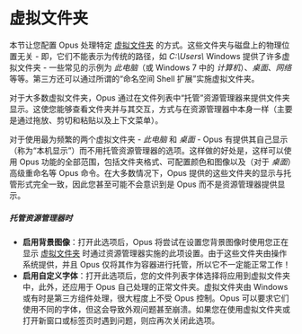 # 虚拟文件夹

本节让您配置 Opus 处理特定 [虚拟文件夹](/Manual/basic_concepts/virtual_file_system/system_virtual_folders.zh.md) 的方式。这些文件夹与磁盘上的物理位置无关 - 即，它们不能表示为传统的路径，如 *C:\Users\\* Windows 提供了许多虚拟文件夹 - 一些常见的示例为 *此电脑*（或 Windows 7 中的 *计算机*）、*桌面*、*网络* 等等。第三方还可以通过所谓的“命名空间 Shell 扩展”实施虚拟文件夹。

对于大多数虚拟文件夹，Opus 通过在文件列表中“托管”资源管理器来提供文件夹显示。这使您能够查看文件夹并与其交互，方式与在资源管理器中本身一样（主要是通过拖放、剪切和粘贴以及上下文菜单）。

对于使用最为频繁的两个虚拟文件夹 - *此电脑* 和 *桌面* - Opus 有提供其自己显示（称为“本机显示”）而不用托管资源管理器的选项。这样做的好处是，这样可以使用 Opus 功能的全部范围，包括文件夹格式、可配置颜色和图像以及（对于 *桌面*）高级重命名等 Opus 命令。在大多数情况下，Opus 提供的这些文件夹的显示与托管形式完全一致，因此您甚至可能不会意识到是 Opus 而不是资源管理器提供显示。

##### 托管资源管理器时

- **启用背景图像**：打开此选项后，Opus 将尝试在设置您背景图像时使用您正在显示 [虚拟文件夹](virtual_folders/README.zh.md) 时通过资源管理器实施的此项设置。由于这些文件夹由操作系统提供，并且 Opus 仅将其作为容器进行托管，所以它不一定能正常工作！
- **启用自定义字体**：打开此选项后，您的文件列表字体选择将应用到虚拟文件夹中，此外，还应用于 Opus 自己处理的正常文件夹。虚拟文件夹由 Windows 或有时是第三方组件处理，很大程度上不受 Opus 控制。Opus 可以要求它们使用不同的字体，但这会导致外观问题甚至崩溃。如果您在使用虚拟文件夹或打开新窗口或标签页时遇到问题，则应再次关闭此选项。